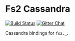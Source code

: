 # Fs2 Cassandra

[![Build Status](https://travis-ci.org/Spinoco/fs2-cassandra.svg?branch=master)](https://travis-ci.org/Spinoco/fs2-cassandra)
[![Gitter Chat](https://badges.gitter.im/functional-streams-for-scala/fs2.svg)](https://gitter.im/fs2-cassandra/Lobby)

Cassandra bindings for `fs2._`.

